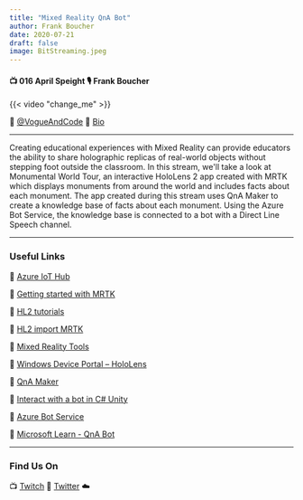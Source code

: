 ```yaml
---
title: "Mixed Reality QnA Bot"
author: Frank Boucher
date: 2020-07-21
draft: false
image: BitStreaming.jpeg
---
```


#### 📺 016 April Speight 🎙️ Frank Boucher

<!--more-->

{{< video "change_me" >}}


🔗 [@VogueAndCode](https://twitter.com/vogueandcode)
🔗 [Bio](https://developer.microsoft.com/en-us/advocates/april-speight)

---

Creating educational experiences with Mixed Reality can provide educators the ability to share holographic replicas of real-world objects without stepping foot outside the classroom. In this stream, we'll take a look at Monumental World Tour, an interactive HoloLens 2 app created with MRTK which displays monuments from around the world and includes facts about each monument. The app created during this stream uses QnA Maker to create a knowledge base of facts about each monument. Using the Azure Bot Service, the knowledge base is connected to a bot with a Direct Line Speech channel.

---

### Useful Links

🔗 [Azure IoT Hub](https://cda.ms/1tm)

🔗 [Getting started with MRTK](https://microsoft.github.io/MixedRealityToolkit-Unity/Documentation/GettingStartedWithTheMRTK.html)

🔗 [HL2 tutorials](https://aka.ms/hl2tutorials)

🔗 [HL2 import MRTK](https://aka.ms/hl2importmrtk)

🔗 [Mixed Reality Tools](https://aka.ms/mixedrealitytools)

🔗 [Windows Device Portal – HoloLens](https://aka.ms/windowsdeviceportal-hololen)

🔗 [QnA Maker](https://www.qnamaker.ai/)

🔗 [Interact with a bot in C# Unity](https://github.com/Azure-Samples/cognitive-services-speech-sdk/tree/master/samples/csharp/unity/VirtualAssistantPreview)

🔗 [Azure Bot Service](https://docs.microsoft.com/en-us/azure/bot-service/bot-service-channel-connect-directlinespeech?view=azure-bot-service-4.0)

🔗 [Microsoft Learn - QnA Bot](https://aka.ms/learnqnabot)

---

### Find Us On

📺 [Twitch](https://www.twitch.tv/microsoftdeveloper)
🔗 [Twitter](https://twitter.com/fboucheros)
☁️
